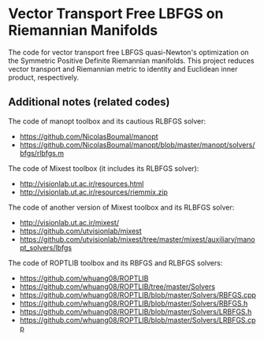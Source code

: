 # Vector Transport Free LBFGS on Riemannian Manifolds

The code for vector transport free LBFGS quasi-Newton's optimization on the Symmetric Positive Definite Riemannian manifolds.
This project reduces vector transport and Riemannian metric to identity and Euclidean inner product, respectively. 

## Additional notes (related codes)

The code of manopt toolbox and its cautious RLBFGS solver: 
- https://github.com/NicolasBoumal/manopt
- https://github.com/NicolasBoumal/manopt/blob/master/manopt/solvers/bfgs/rlbfgs.m

The code of Mixest toolbox (it includes its RLBFGS solver): 
- http://visionlab.ut.ac.ir/resources.html
- http://visionlab.ut.ac.ir/resources/riemmix.zip

The code of another version of Mixest toolbox and its RLBFGS solver:
- http://visionlab.ut.ac.ir/mixest/
- https://github.com/utvisionlab/mixest
- https://github.com/utvisionlab/mixest/tree/master/mixest/auxiliary/manopt_solvers/lbfgs

The code of ROPTLIB toolbox and its RBFGS and RLBFGS solvers:
- https://github.com/whuang08/ROPTLIB
- https://github.com/whuang08/ROPTLIB/tree/master/Solvers
- https://github.com/whuang08/ROPTLIB/blob/master/Solvers/RBFGS.cpp
- https://github.com/whuang08/ROPTLIB/blob/master/Solvers/RBFGS.h
- https://github.com/whuang08/ROPTLIB/blob/master/Solvers/LRBFGS.h
- https://github.com/whuang08/ROPTLIB/blob/master/Solvers/LRBFGS.cpp
